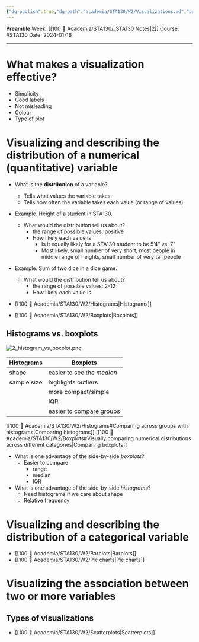 ```yaml
---
{"dg-publish":true,"dg-path":"academia/STA130/W2/Visualizations.md","permalink":"/academia/sta-130/w2/visualizations/","created":"2024-01-16T15:57:55.048-05:00","updated":"2024-02-15T13:22:09.706-05:00"}
---
```


**Preamble**
Week: [[100 📒 Academia/STA130/_STA130 Notes\|2]]
Course: #STA130
Date: 2024-01-16

---
# What makes a visualization effective?

- Simplicity
- Good labels
- Not misleading
- Colour
- Type of plot

# Visualizing and describing the distribution of a numerical (quantitative) variable

- What is the **distribution** of a variable?
	- Tells what values the variable takes
	- Tells how often the variable takes each value (or range of values)
- Example. Height of a student in STA130.
	- What would the distribution tell us about?
		- the range of possible values: positive
		- How likely each value is
			- Is it equally likely for a STA130 student to be 5’4” vs. 7”
			- Most likely, small number of very short, most people in middle range of heights, small number of very tall people
- Example. Sum of two dice in a dice game.
	- What would the distribution tell us about?
		- the range of possible values: 2-12
		- How likely each value is

- [[100 📒 Academia/STA130/W2/Histograms\|Histograms]]
- [[100 📒 Academia/STA130/W2/Boxplots\|Boxplots]]

## Histograms vs. boxplots

![2_histogram_vs_boxplot.png](/img/user/Files/STA130/2_histogram_vs_boxplot.png)

| Histograms | Boxplots |
| ---- | ---- |
| shape | easier to see the *median* |
| sample size | highlights outliers |
|  | more compact/simple |
|  | IQR |
|  | easier to compare groups |

[[100 📒 Academia/STA130/W2/Histograms#Comparing across groups with histograms\|Comparing histograms]]
[[100 📒 Academia/STA130/W2/Boxplots#Visually comparing numerical distributions across different categories\|Comparing boxplots]]

- What is one advantage of the side-by-side *boxplots*?
	- Easier to compare
		- range
		- median
		- IQR
- What is one advantage of the side-by-side *histograms*?
	- Need histograms if we care about shape
	- Relative frequency

# Visualizing and describing the distribution of a categorical variable

- [[100 📒 Academia/STA130/W2/Barplots\|Barplots]]
- [[100 📒 Academia/STA130/W2/Pie charts\|Pie charts]]

# Visualizing the association between two or more variables

## Types of visualizations

- [[100 📒 Academia/STA130/W2/Scatterplots\|Scatterplots]]
